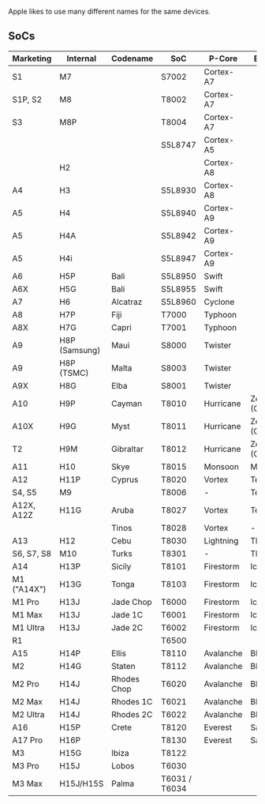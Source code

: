 Apple likes to use many different names for the same devices.

## SoCs

| Marketing | Internal | Codename | SoC | P-Core | E-Core |
| --------- | -------- | -------- | --- | ------ | ------ |
| S1 | M7 | | S7002 | Cortex-A7
| S1P, S2 | M8 | | T8002 | Cortex-A7
| S3 | M8P | | T8004 | Cortex-A7
| | | | S5L8747 | Cortex-A5
| | H2 | | | Cortex-A8
| A4 | H3 | | S5L8930 | Cortex-A8
| A5 | H4 | | S5L8940 | Cortex-A9
| A5 | H4A | | S5L8942 | Cortex-A9
| A5 | H4i | | S5L8947 | Cortex-A9
| A6 | H5P | Bali | S5L8950 | Swift
| A6X | H5G | Bali | S5L8955 | Swift
| A7 | H6 | Alcatraz | S5L8960 | Cyclone
| A8 | H7P | Fiji | T7000 | Typhoon
| A8X | H7G | Capri | T7001 | Typhoon
| A9 | H8P (Samsung) | Maui | S8000 | Twister
| A9 | H8P (TSMC) | Malta | S8003 | Twister
| A9X | H8G | Elba | S8001 | Twister
| A10 | H9P | Cayman | T8010 | Hurricane | Zephyr (CLS)
| A10X | H9G | Myst | T8011 | Hurricane | Zephyr (CLS)
| T2 | H9M | Gibraltar | T8012 | Hurricane | Zephyr (CLS)
| A11 | H10 | Skye | T8015 | Monsoon | Mistral
| A12 | H11P | Cyprus | T8020 | Vortex | Tempest
| S4, S5 | M9 | | T8006 | - | Tempest
| A12X, A12Z | H11G | Aruba | T8027 | Vortex | Tempest
| | | Tinos | T8028 | Vortex | -
| A13 | H12 | Cebu | T8030 | Lightning | Thunder
| S6, S7, S8 | M10 | Turks | T8301 | - | Thunder
| A14 | H13P | Sicily | T8101 | Firestorm | Icestorm
| M1 ("A14X") | H13G | Tonga | T8103 | Firestorm | Icestorm
| M1 Pro | H13J | Jade Chop | T6000 | Firestorm | Icestorm
| M1 Max | H13J | Jade 1C | T6001 | Firestorm | Icestorm
| M1 Ultra | H13J | Jade 2C | T6002 | Firestorm | Icestorm
| R1 | | | T6500 | |
| A15 | H14P | Ellis | T8110 | Avalanche | Blizzard
| M2 | H14G | Staten | T8112 | Avalanche | Blizzard
| M2 Pro | H14J | Rhodes Chop | T6020 | Avalanche | Blizzard
| M2 Max | H14J | Rhodes 1C | T6021 | Avalanche | Blizzard
| M2 Ultra | H14J | Rhodes 2C | T6022 | Avalanche | Blizzard
| A16 | H15P | Crete | T8120 | Everest | Sawtooth
| A17 Pro | H16P | | T8130 | Everest | Sawtooth
| M3     | H15G | Ibiza | T8122 | | |
| M3 Pro | H15J | Lobos | T6030 | | |
| M3 Max | H15J/H15S | Palma | T6031 / T6034 | | |